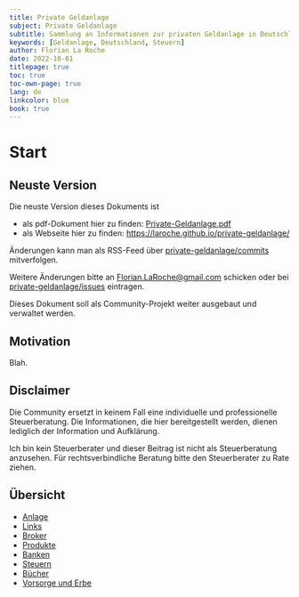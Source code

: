 ```yaml
---
title: Private Geldanlage
subject: Private Geldanlage
subtitle: Sammlung an Informationen zur privaten Geldanlage in Deutschland
keywords: [Geldanlage, Deutschland, Steuern]
author: Florian La Roche
date: 2022-10-01
titlepage: true
toc: true
toc-own-page: true
lang: de
linkcolor: blue
book: true
---
```



Start
=====


Neuste Version
--------------

Die neuste Version dieses Dokuments ist

- als pdf-Dokument hier zu finden: [Private-Geldanlage.pdf](https://laroche.github.io/private-geldanlage/Private-Geldanlage.pdf)
- als Webseite hier zu finden: <https://laroche.github.io/private-geldanlage/>

Änderungen kann man als RSS-Feed über [private-geldanlage/commits](https://github.com/laroche/private-geldanlage/commits/master) mitverfolgen.

Weitere Änderungen bitte an <Florian.LaRoche@gmail.com> schicken oder
bei [private-geldanlage/issues](https://github.com/laroche/private-geldanlage/issues) eintragen.

Dieses Dokument soll als Community-Projekt weiter ausgebaut und verwaltet werden.


Motivation
----------

Blah.


Disclaimer
----------

Die Community ersetzt in keinem Fall eine individuelle und professionelle Steuerberatung.
Die Informationen, die hier bereitgestellt werden, dienen lediglich der Information und Aufklärung.

Ich bin kein Steuerberater und dieser Beitrag ist nicht als Steuerberatung anzusehen. Für rechtsverbindliche
Beratung bitte den Steuerberater zu Rate ziehen.


Übersicht
---------

- [Anlage](anlage.md)
- [Links](links.md)
- [Broker](broker.md)
- [Produkte](products.md)
- [Banken](banken.md)
- [Steuern](steuern.md)
- [Bücher](buecher.md)
- [Vorsorge und Erbe](erbe.md)



